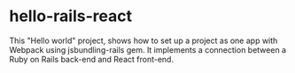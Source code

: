 # hello-rails-react
This "Hello world" project, shows how to set up a project as one app with Webpack using jsbundling-rails gem. It implements a connection between a Ruby on Rails back-end and React front-end. 
